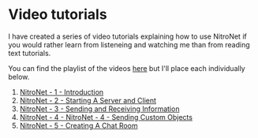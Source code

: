 Video tutorials
=================
I have created a series of video tutorials explaining how to use NitroNet if you would rather learn from listeneing and watching me than from reading text tutorials.

You can find the playlist of the videos [here](https://www.youtube.com/playlist?list=PLGe6xqcK3kWHvy1IRAIbe2UaN5stGoBNG) but I'll place each individually below.

1. [NitroNet - 1 - Introduction](https://www.youtube.com/watch?v=Zzy1wOmmN2g&index=5&list=PLGe6xqcK3kWHvy1IRAIbe2UaN5stGoBNG)
2. [NitroNet - 2 - Starting A Server and Client](https://www.youtube.com/watch?v=gn4T-VbE2VA&index=4&list=PLGe6xqcK3kWHvy1IRAIbe2UaN5stGoBNG)
3. [NitroNet - 3 - Sending and Receiving Information ](https://www.youtube.com/watch?v=DtyyyzYOv7o&index=3&list=PLGe6xqcK3kWHvy1IRAIbe2UaN5stGoBNG)
4. [NitroNet - 4 - NitroNet - 4 - Sending Custom Objects ](https://www.youtube.com/watch?v=dS4gPb9yAFI&index=2&list=PLGe6xqcK3kWHvy1IRAIbe2UaN5stGoBNG)
5. [NitroNet - 5 - Creating A Chat Room ](https://www.youtube.com/watch?v=RXN9b4ib5fc&index=1&list=PLGe6xqcK3kWHvy1IRAIbe2UaN5stGoBNG)
